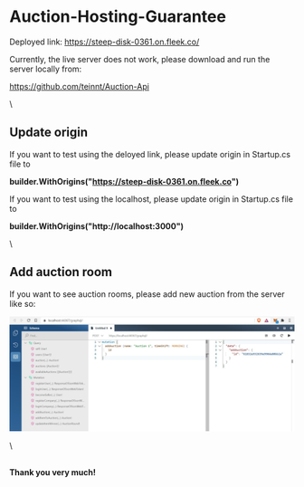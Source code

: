 # Auction-Hosting-Guarantee

Deployed link: https://steep-disk-0361.on.fleek.co/

Currently, the live server does not work, please download and run the server locally from:

https://github.com/teinnt/Auction-Api

\\

## Update origin

If you want to test using the deloyed link, please update origin in Startup.cs file to

**builder.WithOrigins("https://steep-disk-0361.on.fleek.co")**

If you want to test using the localhost, please update origin in Startup.cs file to

**builder.WithOrigins("http://localhost:3000")**

\\

## Add auction room

If you want to see auction rooms, please add new auction from the server like so:

![alt text](https://github.com/teinnt/Auction-Hosting-Guarantee/blob/master/src/assets/images/readme.jpg)

\\

##

**Thank you very much!**

